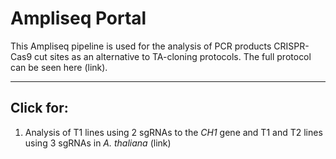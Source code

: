 # Ampliseq Portal

This Ampliseq pipeline is used for the analysis of PCR products CRISPR-Cas9 cut sites as an alternative to TA-cloning protocols. The full protocol can be seen here (link).

--------

## Click for:

1. Analysis of T1 lines using 2 sgRNAs to the _CH1_ gene and T1 and T2 lines using 3 sgRNAs in _A. thaliana_ (link)
